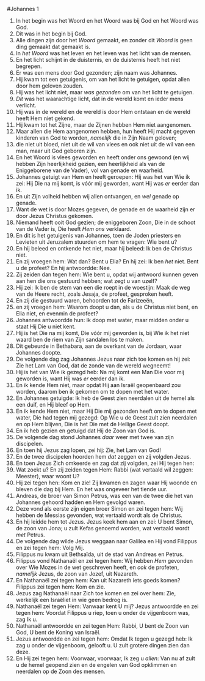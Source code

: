 #Johannes 1
1. In het begin was het Woord en het Woord was bij God en het Woord was God.
2. Dit was in het begin bij God.
3. Alle dingen zijn door het *Woord* gemaakt, en zonder dit *Woord* is geen ding gemaakt dat gemaakt is.
4. In *het Woord* was het leven en het leven was het licht van de mensen.
5. En het licht schijnt in de duisternis, en de duisternis heeft het niet begrepen.
6. Er was een mens door God gezonden; zijn naam was Johannes.
7. Hij kwam tot een getuigenis, om van het licht te getuigen, opdat allen door hem geloven zouden.
8. Hij was het licht niet, maar *was gezonden* om van het licht te getuigen.
9. *Dit* was het waarachtige licht, dat in de wereld komt en ieder mens verlicht.
10. Hij was in de wereld en de wereld is door Hem ontstaan en de wereld heeft Hem niet gekend.
11. Hij kwam tot het Zijne, maar de Zijnen hebben Hem niet aangenomen.
12. Maar allen die Hem aangenomen hebben, hun heeft Hij macht gegeven kinderen van God te worden, *namelijk* die in Zijn Naam geloven;
13. die niet uit bloed, niet uit de wil van vlees en ook niet uit de wil van een man, maar uit God geboren zijn.
14. En het Woord is vlees geworden en heeft onder ons gewoond (en wij hebben Zijn heerlijkheid gezien, een heerlijkheid als van de Eniggeborene van de Vader), vol van genade en waarheid.
15. Johannes getuigt van Hem en heeft geroepen: Híj was het van Wie ik zei: Hij Die na mij komt, is vóór mij geworden, want Hij was *er* eerder dan ik.
16. En uit Zijn volheid hebben wij allen ontvangen, en *wel* genade op genade.
17. Want de wet is door Mozes gegeven, de genade en de waarheid zijn er door Jezus Christus gekomen.
18. Niemand heeft ooit God gezien; de eniggeboren Zoon, Die in de schoot van de Vader is, Die heeft *Hem ons* verklaard.
19. En dit is het getuigenis van Johannes, toen de Joden priesters en Levieten uit Jeruzalem stuurden om hem te vragen: Wie bent u?
20. En hij beleed en ontkende het niet, maar hij beleed: Ik ben de Christus niet.
21. En zij vroegen hem: Wat dan? Bent u Elia? En hij zei: Ik ben *het* niet. Bent u de profeet? En hij antwoordde: Nee.
22. Zij zeiden dan tegen hem: Wie bent u, opdat wij antwoord kunnen geven aan hen die ons gestuurd hebben; wat zegt u van uzelf?
23. Hij zei: Ik ben de stem van een die roept in de woestijn: Maak de weg van de Heere recht, zoals Jesaja, de profeet, gesproken heeft.
24. En zij die gestuurd waren, behoorden tot de Farizeeën,
25. en zij vroegen hem: Waarom doopt u dan, als u de Christus niet bent, en Elia niet, en evenmin de profeet?
26. Johannes antwoordde hun: Ik doop met water, maar midden onder u staat Hij Die u niet kent.
27. Hij is het Die na mij komt, Die vóór mij geworden is, bij Wie ik het niet waard ben de riem van Zijn sandalen los te maken.
28. Dit gebeurde in Bethabara, aan de overkant van de Jordaan, waar Johannes doopte.
29. De volgende dag zag Johannes Jezus naar zich toe komen en hij zei: Zie het Lam van God, dat de zonde van de wereld wegneemt!
30. Híj is het van Wie ik gezegd heb: Na mij komt een Man Die voor mij geworden is, want Hij was *er* eerder dan ik.
31. En ik kende Hem niet, maar opdat Hij aan Israël geopenbaard zou worden, daarom ben ik gekomen om te dopen met het water.
32. En Johannes getuigde: Ik heb de Geest zien neerdalen uit de hemel als een duif, en Hij bleef op Hem.
33. En ik kende Hem niet, maar Hij Die mij gezonden heeft om te dopen met water, Die had tegen mij gezegd: Op Wie u de Geest zult zien neerdalen en op Hem blijven, Die is het Die met de Heilige Geest doopt.
34. En ik heb gezien en getuigd dat Híj de Zoon van God is.
35. De volgende dag stond Johannes *daar* weer met twee van zijn discipelen.
36. En toen hij Jezus zag lopen, zei hij: Zie, het Lam van God!
37. En de twee discipelen hoorden hem *dat* zeggen en zij volgden Jezus.
38. En toen Jezus Zich omkeerde en zag dat zij volgden, zei Hij tegen hen:
39. Wat zoekt u? En zij zeiden tegen Hem: Rabbi (wat vertaald wil zeggen: Meester), waar woont U?
40. Hij zei tegen hen: Kom en zie! Zij kwamen en zagen waar Hij woonde en bleven die dag bij Hem. En het was ongeveer het tiende uur.
41. Andreas, de broer van Simon Petrus, was een van de twee die het van Johannes gehoord hadden en Hem gevolgd waren.
42. Deze vond als eerste zijn eigen broer Simon en zei tegen hem: Wij hebben de Messias gevonden, wat vertaald wordt als de Christus.
43. En hij leidde hem tot Jezus. Jezus keek hem aan en zei: U bent Simon, de zoon van Jona; u zult Kefas genoemd worden, wat vertaald wordt *met* Petrus.
44. De volgende dag wilde Jezus weggaan naar Galilea en Hij vond Filippus en zei tegen hem: Volg Mij.
45. Filippus nu kwam uit Bethsaïda, uit de stad van Andreas en Petrus.
46. Filippus vond Nathanaël en zei tegen hem: Wij hebben *Hem* gevonden over Wie Mozes in de wet geschreven heeft, en *ook* de profeten, *namelijk* Jezus, de zoon van Jozef, uit Nazareth.
47. En Nathanaël zei tegen hem: Kan uit Nazareth iets goeds komen? Filippus zei tegen hem: Kom en zie.
48. Jezus zag Nathanaël naar Zich toe komen en zei over hem: Zie, werkelijk een Israëliet in wie geen bedrog is.
49. Nathanaël zei tegen Hem: Vanwaar kent U mij? Jezus antwoordde en zei tegen hem: Voordat Filippus u riep, toen u onder de vijgenboom was, zag Ik u.
50. Nathanaël antwoordde en zei tegen Hem: Rabbi, U bent de Zoon van God, U bent de Koning van Israël.
51. Jezus antwoordde en zei tegen hem: Omdat Ik tegen u gezegd heb: Ik zag u onder de vijgenboom, gelooft u. U zult grotere dingen zien dan deze.
52. En Hij zei tegen hem: Voorwaar, voorwaar, Ik zeg u *allen*: Van nu af zult u de hemel geopend zien en de engelen van God opklimmen en neerdalen op de Zoon des mensen.
